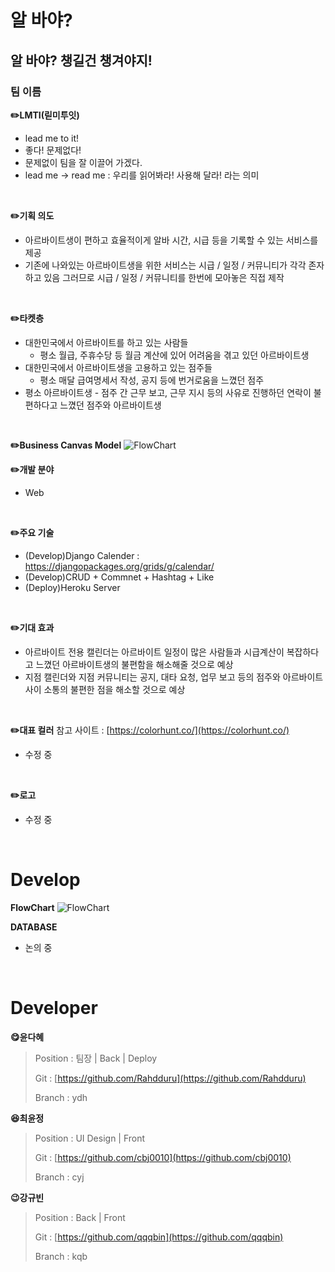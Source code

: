 # 알 바야?

## 알 바야? 챙길건 챙겨야지!

### 팀 이름
**✏️LMTI(릳미투잇)**
- lead me to it!
- 좋다! 문제없다!
- 문제없이 팀을 잘 이끌어 가겠다.
- lead me -> read me : 우리를 읽어봐라! 사용해 달라! 라는 의미
<br>

**✏️기획 의도**
- 아르바이트생이 편하고 효율적이게 알바 시간, 시급 등을 기록할 수 있는 서비스를 제공
- 기존에 나와있는 아르바이트생을 위한 서비스는 시급 / 일정 / 커뮤니티가 각각 존자하고 있음 그러므로 시급 / 일정 / 커뮤니티를 한번에 모아놓은 직접 제작
<br>

**✏️타켓층**
- 대한민국에서 아르바이트를 하고 있는 사람들
    - 평소 월급, 주휴수당 등 월금 계산에 있어 어려움을 겪고 있던 아르바이트생
- 대한민국에서 아르바이트생을 고용하고 있는 점주들
    - 평소 매달 급여명세서 작성, 공지 등에 번거로움을 느꼈던 점주
- 평소 아르바이트생 - 점주 간 근무 보고, 근무 지시 등의 사유로 진행하던 연락이 불편하다고 느꼈던 점주와 아르바이트생
<br>


**✏️Business Canvas Model**
<img alt="FlowChart" src="https://user-images.githubusercontent.com/49307827/167326993-5ecf3a30-f73c-4a89-8ae0-bf8f8e4a170a.png">
<br>

**✏️개발 분야**
- Web
<br>

**✏️주요 기술**
- (Develop)Django Calender : https://djangopackages.org/grids/g/calendar/
- (Develop)CRUD + Commnet + Hashtag + Like
- (Deploy)Heroku Server
<br>

**✏️기대 효과**
- 아르바이트 전용 캘린더는 아르바이트 일정이 많은 사람들과 시급계산이 복잡하다고 느꼈던 아르바이트생의 불편함을 해소해줄 것으로 예상
- 지점 캘린더와 지점 커뮤니티는 공지, 대타 요청, 업무 보고 등의 점주와 아르바이트 사이 소통의 불편한 점을 해소할 것으로 예상
<br>

**✏️대표 컬러**
참고 사이트 : [https://colorhunt.co/](https://colorhunt.co/)
- 수정 중

<br>

**✏️로고**
- 수정 중

<br>

# Develop

**FlowChart**
<img alt="FlowChart" src="https://user-images.githubusercontent.com/49307827/167326877-c954b1d5-eceb-4d98-9298-2cf4ebc37f4f.png">
<br>

**DATABASE**
- 논의 중
<br>

# Developer

**😋윤다혜**

> Position : 팀장 | Back | Deploy
> 
> Git : [https://github.com/Rahdduru](https://github.com/Rahdduru)
> 
> Branch : ydh

**😆최윤정**

> Position : UI Design | Front
> 
> Git : [https://github.com/cbj0010](https://github.com/cbj0010)
> 
> Branch : cyj

**😉강규빈**

> Position : Back | Front
> 
> Git : [https://github.com/qqqbin](https://github.com/qqqbin)
> 
> Branch : kqb
